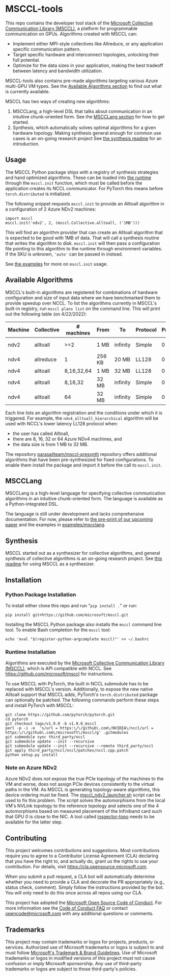 # MSCCL-tools

This repo contains the developer tool stack of the [Microsoft Collective Communication Library
(MSCCL)](https://github.com/microsoft/msccl), a platform for programmable communication on GPUs. Algorithms created with
MSCCL can:
- Implement either MPI-style collectives like Allreduce, or any application specific communication pattern.
- Target specific hardware and interconnect topologies, unlocking their full potential.
- Optimize for the data sizes in your application, making the best tradeoff between latency and bandwidth utilization.

MSCCL-tools also contains pre-made algorithms targeting various Azure multi-GPU VM types. See the [Available Algorithms
section](#available-algorithms) to find out what is currently available.

MSCCL has two ways of creating new algorithms:
1. MSCCLang, a high-level DSL that talks about communication in an intuitive chunk-oriented form. See the [MSCCLang
section](#mscclang) for how to get started.
2. Synthesis, which automatically solves optimal algorithms for a given hardware topology. Making synthesis general
enough for common use cases is an on-going research project See [the synthesis readme](SYNTHESIS.md) for an
introduction.

## Usage

The MSCCL Python package ships with a registry of synthesis strategies and hand optimized algorithms. These can be
loaded into [the runtime](https://github.com/parasailteam/msccl) through the `msccl.init` function, which must be called
before the application creates its NCCL communicator. For PyTorch this means before `torch.distributed` is initialized.

The following snippet requests `msccl.init` to provide an Alltoall algorithm in a configuration of 2 Azure NDv2 machines:
```
import msccl
msccl.init('ndv2', 2, (msccl.Collective.alltoall, ('1MB')))
```
This will find an algorithm provider that can create an Alltoall algorithm that is expected to be good with 1MB of data.
That will call a synthesis routine that writes the algorithm to disk. `msccl.init` will then pass a configuration file
pointing to this algorithm to the runtime through environment variables. If the SKU is unknown, ```'auto'``` can be passed
in instead.

See [the examples](examples/msccl_init.py) for more on `msccl.init` usage.

## Available Algorithms

MSCCL's built-in algorithms are registered for combinations of hardware configuration and size of input data where we
have benchmarked them to provide speedup over NCCL. To list the algorithms currently in MSCCL's built-in registry, run
`msccl plans list` on the command line. This will print out the following table (on 4/22/2022):

| Machine   | Collective   | # machines   | From   | To       | Protocol   |   Priority | Plan name                           |
|-----------|--------------|--------------|--------|----------|------------|------------|-------------------------------------|
| ndv2      | alltoall     | >=2          | 1 MB   | infinity | Simple     |          0 | call synthesize_ndv2_relay_alltoall |
| ndv4      | allreduce    | 1            | 256 KB | 20 MB    | LL128      |          0 | run ndv4_ring_allreduce             |
| ndv4      | alltoall     | 8,16,32,64   | 1 MB   | 32 MB    | LL128      |          0 | run ndv4_alltoall_hierarchical      |
| ndv4      | alltoall     | 8,16,32      | 32 MB  | infinity | Simple     |          0 | run ndv4_alltoall_hierarchical      |
| ndv4      | alltoall     | 64           | 32 MB  | infinity | Simple     |          0 | run ndv4_alltoall_three_step        |

Each line lists an algorithm registration and the conditions under which it is triggered. For example, the
`ndv4_alltoall_hierarchical` algorithm will be used with NCCL's lower latency LL128 protocol when:
- the user has called Alltoall,
- there are 8, 16, 32 or 64 Azure NDv4 machines, and
- the data size is from 1 MB to 32 MB.

The repository [parasailteam/msccl-presynth](https://github.com/parasailteam/msccl-presynth) repository offers
additional algorithms that have been pre-synthesized for fixed configurations. To enable them install the package and
import it before the call to `msccl.init`.

## MSCCLang

MSCCLang is a high-level language for specifying collective communication algorithms in an intuitive chunk-oriented
form. The language is available as a Python-integrated DSL.

The language is still under development and lacks comprehensive documentation. For now, please refer to [the pre-print
of our upcoming paper](https://arxiv.org/pdf/2201.11840.pdf) and the examples in
[examples/mscclang](examples/mscclang/).

## Synthesis

MSCCL started out as a synthesizer for collective algorithms, and general synthesis of collective algorithms is an
on-going research project. See [this readme](SYNTHESIS.md) for using MSCCL as a synthesizer.

## Installation

### Python Package Installation

To install either clone this repo and run "`pip install .`" or run:
```
pip install git+https://github.com/microsoft/msccl.git
```

Installing the MSCCL Python package also installs the `msccl` command line tool. To enable Bash completion for the
`msccl` tool:
```
echo 'eval "$(register-python-argcomplete msccl)"' >> ~/.bashrc
```

### Runtime Installation

Algorithms are executed by the [Microsoft Collective Communication Library (MSCCL)](https://github.com/microsoft/msccl),
which is API compatible with NCCL. See https://github.com/microsoft/msccl for instructions.

To use MSCCL with PyTorch, the built in NCCL submodule has to be replaced with MSCCL's version. Additionally, to expose
the new native Alltoall support that MSCCL adds, PyTorch's `torch.distributed` package can optionally be patched. The
following commands perform these steps and install PyTorch with MSCCL:
```
git clone https://github.com/pytorch/pytorch.git
cd pytorch    
git checkout tags/v1.9.0 -b v1.9.0_msccl
perl -p -i -e  's/url = https:\/\/github\.com\/NVIDIA\/nccl/url = https:\/\/github\.com\/microsoft\/msccl/g' .gitmodules
git submodule sync third_party/nccl
git submodule update --init --recursive
git submodule update --init --recursive --remote third_party/nccl
git apply third_party/nccl/nccl/patches/nccl.cpp.patch
python setup.py install
```

### Note on Azure NDv2

Azure NDv2 does not expose the true PCIe topology of the machines to the VM and worse, does not assign PCIe devices
consistently to the virtual paths in the VM. As MSCCL is generating topology-aware algorithms, this device ordering must
be fixed. The [msccl_ndv2_launcher.sh](msccl/autosynth/msccl_ndv2_launcher.sh) script can be used to fix this problem.
The script solves the automorphisms from the local VM's NVLink topology to the reference topology and selects one of the
4 automorphisms based on measured placement of the Infiniband card such that GPU 0 is close to the NIC. A tool called
[inspector-topo](https://github.com/microsoft/inspector-topo) needs to be available for the latter step.

## Contributing

This project welcomes contributions and suggestions.  Most contributions require you to agree to a Contributor License
Agreement (CLA) declaring that you have the right to, and actually do, grant us the rights to use your contribution. For
details, visit https://cla.opensource.microsoft.com.

When you submit a pull request, a CLA bot will automatically determine whether you need to provide a CLA and decorate
the PR appropriately (e.g., status check, comment). Simply follow the instructions provided by the bot. You will only
need to do this once across all repos using our CLA.

This project has adopted the [Microsoft Open Source Code of Conduct](https://opensource.microsoft.com/codeofconduct/).
For more information see the [Code of Conduct FAQ](https://opensource.microsoft.com/codeofconduct/faq/) or contact
[opencode@microsoft.com](mailto:opencode@microsoft.com) with any additional questions or comments.

## Trademarks

This project may contain trademarks or logos for projects, products, or services. Authorized use of Microsoft trademarks
or logos is subject to and must follow [Microsoft's Trademark & Brand
Guidelines](https://www.microsoft.com/en-us/legal/intellectualproperty/trademarks/usage/general). Use of Microsoft
trademarks or logos in modified versions of this project must not cause confusion or imply Microsoft sponsorship. Any
use of third-party trademarks or logos are subject to those third-party's policies.
